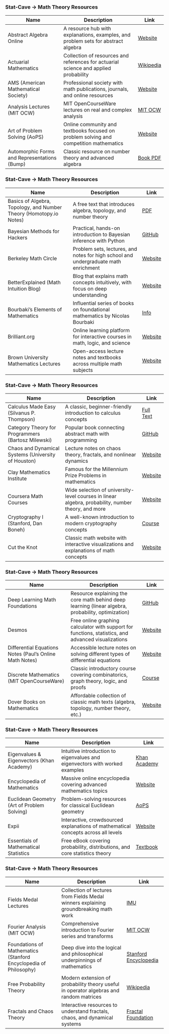 ### Stat-Cave → Math Theory Resources

| Name | Description | Link |
|------|-------------|------|
| Abstract Algebra Online | A resource hub with explanations, examples, and problem sets for abstract algebra | [Website](http://abstract.ups.edu/) |
| Actuarial Mathematics | Collection of resources and references for actuarial science and applied probability | [Wikipedia](https://en.wikipedia.org/wiki/Actuarial_mathematics) |
| AMS (American Mathematical Society) | Professional society with math publications, journals, and online resources | [Website](https://www.ams.org/) |
| Analysis Lectures (MIT OCW) | MIT OpenCourseWare lectures on real and complex analysis | [MIT OCW](https://ocw.mit.edu/courses/mathematics/18-100a-real-analysis-fall-2020/) |
| Art of Problem Solving (AoPS) | Online community and textbooks focused on problem solving and competition mathematics | [Website](https://artofproblemsolving.com/) |
| Automorphic Forms and Representations (Bump) | Classic resource on number theory and advanced algebra | [Book PDF](https://math.stanford.edu/~bump/automorphic.html) |

### Stat-Cave → Math Theory Resources

| Name | Description | Link |
|------|-------------|------|
| Basics of Algebra, Topology, and Number Theory (Homotopy.io Notes) | A free text that introduces algebra, topology, and number theory | [PDF](https://arxiv.org/pdf/math/0007190.pdf) |
| Bayesian Methods for Hackers | Practical, hands-on introduction to Bayesian inference with Python | [GitHub](https://github.com/CamDavidsonPilon/Probabilistic-Programming-and-Bayesian-Methods-for-Hackers) |
| Berkeley Math Circle | Problem sets, lectures, and notes for high school and undergraduate math enrichment | [Website](https://mathcircle.berkeley.edu/) |
| BetterExplained (Math Intuition Blog) | Blog that explains math concepts intuitively, with focus on deep understanding | [Website](https://betterexplained.com/) |
| Bourbaki’s Elements of Mathematics | Influential series of books on foundational mathematics by Nicolas Bourbaki | [Info](https://en.wikipedia.org/wiki/Éléments_de_mathématique) |
| Brilliant.org | Online learning platform for interactive courses in math, logic, and science | [Website](https://brilliant.org/) |
| Brown University Mathematics Lectures | Open-access lecture notes and textbooks across multiple math subjects | [Website](https://math.brown.edu/) |

### Stat-Cave → Math Theory Resources

| Name | Description | Link |
|------|-------------|------|
| Calculus Made Easy (Silvanus P. Thompson) | A classic, beginner-friendly introduction to calculus concepts | [Full Text](https://www.gutenberg.org/ebooks/33283) |
| Category Theory for Programmers (Bartosz Milewski) | Popular book connecting abstract math with programming | [GitHub](https://github.com/hmemcpy/milewski-ctfp-pdf) |
| Chaos and Dynamical Systems (University of Houston) | Lecture notes on chaos theory, fractals, and nonlinear dynamics | [Website](https://www.math.uh.edu/~josic/teaching/courses/math4315/) |
| Clay Mathematics Institute | Famous for the Millennium Prize Problems in mathematics | [Website](https://www.claymath.org/millennium-problems) |
| Coursera Math Courses | Wide selection of university-level courses in linear algebra, probability, number theory, and more | [Website](https://www.coursera.org/browse/math-and-logic) |
| Cryptography I (Stanford, Dan Boneh) | A well-known introduction to modern cryptography concepts | [Course](https://www.coursera.org/learn/crypto) |
| Cut the Knot | Classic math website with interactive visualizations and explanations of math concepts | [Website](https://www.cut-the-knot.org/) |

### Stat-Cave → Math Theory Resources

| Name | Description | Link |
|------|-------------|------|
| Deep Learning Math Foundations | Resource explaining the core math behind deep learning (linear algebra, probability, optimization) | [GitHub](https://github.com/SkalskiP/awesome-machine-learning-math) |
| Desmos | Free online graphing calculator with support for functions, statistics, and advanced visualizations | [Website](https://www.desmos.com/) |
| Differential Equations Notes (Paul’s Online Math Notes) | Accessible lecture notes on solving different types of differential equations | [Website](https://tutorial.math.lamar.edu/classes/de/de.aspx) |
| Discrete Mathematics (MIT OpenCourseWare) | Classic introductory course covering combinatorics, graph theory, logic, and proofs | [Course](https://ocw.mit.edu/courses/electrical-engineering-and-computer-science/6-042j-mathematics-for-computer-science-fall-2005/) |
| Dover Books on Mathematics | Affordable collection of classic math texts (algebra, topology, number theory, etc.) | [Website](https://store.doverpublications.com/0486795722.html) |

### Stat-Cave → Math Theory Resources

| Name | Description | Link |
|------|-------------|------|
| Eigenvalues & Eigenvectors (Khan Academy) | Intuitive introduction to eigenvalues and eigenvectors with worked examples | [Khan Academy](https://www.khanacademy.org/math/linear-algebra/alternate-bases/eigen-everything/v/introduction-to-eigenvalues-and-eigenvectors) |
| Encyclopedia of Mathematics | Massive online encyclopedia covering advanced mathematics topics | [Website](https://encyclopediaofmath.org/wiki/Main_Page) |
| Euclidean Geometry (Art of Problem Solving) | Problem-solving resources for classical Euclidean geometry | [AoPS](https://artofproblemsolving.com/school/course/intro-geometry) |
| Expii | Interactive, crowdsourced explanations of mathematical concepts across all levels | [Website](https://www.expii.com/) |
| Essentials of Mathematical Statistics | Free eBook covering probability, distributions, and core statistics theory | [Textbook](https://open.umn.edu/opentextbooks/textbooks/essentials-of-statistics) |

### Stat-Cave → Math Theory Resources

| Name | Description | Link |
|------|-------------|------|
| Fields Medal Lectures | Collection of lectures from Fields Medal winners explaining groundbreaking math work | [IMU](https://www.mathunion.org/imu-awards/fields-medal) |
| Fourier Analysis (MIT OCW) | Comprehensive introduction to Fourier series and transforms | [MIT OCW](https://ocw.mit.edu/courses/mathematics/18-103-fourier-analysis-fall-2004/) |
| Foundations of Mathematics (Stanford Encyclopedia of Philosophy) | Deep dive into the logical and philosophical underpinnings of mathematics | [Stanford Encyclopedia](https://plato.stanford.edu/entries/mathematics-foundations/) |
| Free Probability Theory | Modern extension of probability theory useful in operator algebras and random matrices | [Wikipedia](https://en.wikipedia.org/wiki/Free_probability) |
| Fractals and Chaos Theory | Interactive resources to understand fractals, chaos, and dynamical systems | [Fractal Foundation](https://fractalfoundation.org/) |


